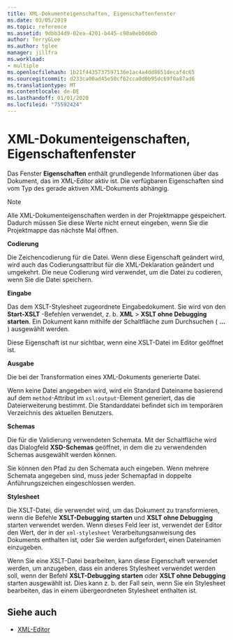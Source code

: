 ```yaml
---
title: XML-Dokumenteigenschaften, Eigenschaftenfenster
ms.date: 03/05/2019
ms.topic: reference
ms.assetid: 9dbb34d9-02ea-4201-b445-c98a0eb0d6db
author: TerryGLee
ms.author: tglee
manager: jillfra
ms.workload:
- multiple
ms.openlocfilehash: 1b21f4435737597136e1ac4a4dd8651decaf4c65
ms.sourcegitcommit: d233ca00ad45e50cf62cca0d0b95dc69f0a87ad6
ms.translationtype: MT
ms.contentlocale: de-DE
ms.lasthandoff: 01/01/2020
ms.locfileid: "75592424"
---
```

# <a name="xml-document-properties-properties-window"></a>XML-Dokumenteigenschaften, Eigenschaftenfenster

Das Fenster **Eigenschaften** enthält grundlegende Informationen über das Dokument, das im XML-Editor aktiv ist. Die verfügbaren Eigenschaften sind vom Typ des gerade aktiven XML-Dokuments abhängig.

> [!NOTE]
> Alle XML-Dokumenteigenschaften werden in der Projektmappe gespeichert. Dadurch müssen Sie diese Werte nicht erneut eingeben, wenn Sie die Projektmappe das nächste Mal öffnen.

**Codierung**

Die Zeichencodierung für die Datei. Wenn diese Eigenschaft geändert wird, wird auch das Codierungsattribut für die XML-Deklaration geändert und umgekehrt. Die neue Codierung wird verwendet, um die Datei zu codieren, wenn Sie die Datei speichern.

**Eingabe**

Das dem XSLT-Stylesheet zugeordnete Eingabedokument. Sie wird von den **Start-XSLT** -Befehlen verwendet, z. b. **XML** > **XSLT ohne Debugging starten**. Ein Dokument kann mithilfe der Schaltfläche zum Durchsuchen ( **...** ) ausgewählt werden.

Diese Eigenschaft ist nur sichtbar, wenn eine XSLT-Datei im Editor geöffnet ist.

**Ausgabe**

Die bei der Transformation eines XML-Dokuments generierte Datei.

Wenn keine Datei angegeben wird, wird ein Standard Dateiname basierend auf dem `method`-Attribut im `xsl:output`-Element generiert, das die Dateierweiterung bestimmt. Die Standarddatei befindet sich im temporären Verzeichnis des aktuellen Benutzers.

**Schemas**

Die für die Validierung verwendeten Schemata. Mit der Schaltfläche wird das Dialogfeld **XSD-Schemas** geöffnet, in dem die zu verwendenden Schemas ausgewählt werden können.

Sie können den Pfad zu den Schemata auch eingeben. Wenn mehrere Schemata angegeben sind, muss jeder Schemapfad in doppelte Anführungszeichen eingeschlossen werden.

**Stylesheet**

Die XSLT-Datei, die verwendet wird, um das Dokument zu transformieren, wenn die Befehle **XSLT-Debugging starten** und **XSLT ohne Debugging** starten verwendet werden. Wenn dieses Feld leer ist, verwendet der Editor den Wert, der in der `xml-stylesheet` Verarbeitungsanweisung des Dokuments enthalten ist, oder Sie werden aufgefordert, einen Dateinamen einzugeben.

Wenn Sie eine XSLT-Datei bearbeiten, kann diese Eigenschaft verwendet werden, um anzugeben, dass ein anderes Stylesheet verwendet werden soll, wenn der Befehl **XSLT-Debugging starten** oder **XSLT ohne Debugging** starten ausgewählt ist. Dies kann z. b. der Fall sein, wenn Sie ein Stylesheet bearbeiten, das in einem übergeordneten Stylesheet enthalten ist.

## <a name="see-also"></a>Siehe auch

- [XML-Editor](../xml-tools/xml-editor.md)

